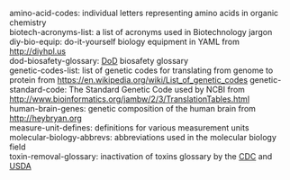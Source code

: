 amino-acid-codes: individual letters representing amino acids in organic chemistry  
biotech-acronyms-list: a list of acronyms used in Biotechnology jargon  
diy-bio-equip: do-it-yourself biology equipment in YAML from <http://diyhpl.us>    
dod-biosafety-glossary: [DoD](https://www.dod.gov "Department of Defense") biosafety glossary  
genetic-codes-list: list of genetic codes for translating from genome to protein from <https://en.wikipedia.org/wiki/List_of_genetic_codes>
genetic-standard-code: The Standard Genetic Code used by NCBI from <http://www.bioinformatics.org/jambw/2/3/TranslationTables.html>  
human-brain-genes: genetic composition of the human brain from <http://heybryan.org>  
measure-unit-defines: definitions for various measurement units  
molecular-biology-abbrevs: abbreviations used in the molecular biology field  
toxin-removal-glossary: inactivation of toxins glossary by the [CDC](https://www.cdc.gov "Centers for Disease Control and Prevention") and [USDA](https://www.usda.gov "U.S. Department of Agriculture")  
